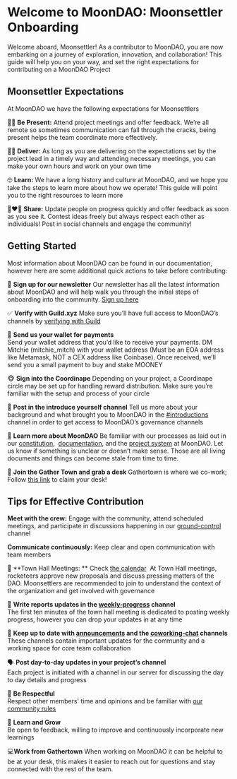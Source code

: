 # Welcome to MoonDAO: Moonsettler Onboarding 

Welcome aboard, Moonsettler! As a contributor to MoonDAO, you are now embarking on a journey of exploration, innovation, and collaboration! This guide will help you on your way, and set the right expectations for contributing on a MoonDAO Project
## Moonsettler Expectations

At MoonDAO we have the following expectations for Moonsettlers

🧘‍♀️ **Be Present:** Attend project meetings and offer feedback. We’re all remote so sometimes communication can fall through the cracks, being present helps the team coordinate more effectively.  

💁‍♂️ **Deliver:** As long as you are delivering on the expectations set by the project lead in a timely way and attending necessary meetings, you can make your own hours and work on your own time

🤓 **Learn:** We have a long history and culture at MoonDAO, and we hope you take the steps to learn more about how we operate! This guide will point you to the right resources to learn more

👩‍❤️‍👨 **Share:** Update people on progress quickly and offer feedback as soon as you see it. Contest ideas freely but always respect each other as individuals! Post in social channels and engage the community!

## Getting Started

Most information about MoonDAO can be found in our documentation, however here are some additional quick actions to take before contributing:

📰 **Sign up for our newsletter**
Our newsletter has all the latest information about MoonDAO and will help walk you through the initial steps of onboarding into the community. [Sign up here](https://www.moondao.com/join-us)
  
✅ **Verify with Guild.xyz**
Make sure you’ll have full access to MoonDAO’s channels by [verifying with Guild](https://discord.com/channels/914720248140279868/945284940721975356)

👛 **Send us your wallet for payments**  
Send your wallet address that you’d like to receive your payments. DM Mitchie (mitchie_mitch) with your wallet address (Must be an EOA address like Metamask, NOT a CEX address like Coinbase). Once received, we’ll send you a small payment to buy and stake MOONEY  
  
🐵 **Sign into the Coordinape**
Depending on your project, a Coordinape circle may be set up for handling reward distribution. Make sure you’re familiar with the setup and process of your circle

👋 **Post in the introduce yourself channel**
Tell us more about your background and what brought you to MoonDAO in the [#introductions](https://discord.com/channels/914720248140279868/917524355242663977) channel in order to get access to MoonDAO’s governance channels

📖 **Learn more about MoonDAO**
Be familiar with our processes as laid out in our [constitution](https://publish.obsidian.md/moondao/MoonDAO/docs/Constitution),  [documentation](https://publish.obsidian.md/moondao/MoonDAO/docs/Introduction/), and the [project system](https://publish.obsidian.md/moondao/MoonDAO/docs/Projects) at MoonDAO. Let us know if something is unclear or doesn’t make sense. Those are all living documents and things can become stale from time to time.

🏢 **Join the Gather Town and grab a desk**
Gathertown is where we co-work; Follow [this link](https://app.gather.town/invite?token=2I7BCtkQRMSSoGYkQfxg) to claim your desk!  

## Tips for Effective Contribution

**Meet with the crew:** Engage with the community, attend scheduled meetings, and participate in discussions happening in our [ground-control](https://moondao.com/meet) channel  

**Communicate continuously:** Keep clear and open communication with team members

📆 **Town Hall Meetings: ** Check [the calendar](https://discord.com/channels/914720248140279868/923068372428660736) 
At Town Hall meetings, rocketeers approve new proposals and discuss pressing matters of the DAO. Moonsettlers are recommended to join to understand the context of the organization and get involved with governance  
  
📝 **Write reports updates in the [weekly-progress](https://discord.com/channels/914720248140279868/999845612277211277) channel**  
The first ten minutes of the town hall meeting is dedicated to posting weekly progress, however you can drop your updates in at any time  
  
👀 **Keep up to date with [announcements](https://discord.com/channels/914720248140279868/914976122855374958) and the [coworking-chat](https://discord.com/channels/914720248140279868/917457960207286313) channels** 
These channels contain important updates for the community and a working space for core team collaboration  
  
🗣️ **Post day-to-day updates in your project’s channel**  
Each project is initiated with a channel in our server for discussing the day to day details and progress  
  
🙂 **Be Respectful**  
Respect other members' time and opinions and be familiar with [our community rules](https://discord.com/channels/914720248140279868/914986368088817664)

🌱 **Learn and Grow**  
Be open to feedback, willing to improve and continuously incorporate new learnings

💻**Work from Gathertown**
When working on MoonDAO it can be helpful to be at your desk, this makes it easier to reach out for questions and stay connected with the rest of the team.